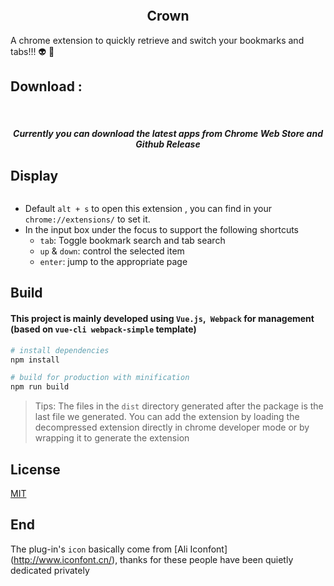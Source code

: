 <p align="center">
    <img :src="$withBase('/img/crown.svg')"  width="100">
</p>

<h2 align="center">Crown</h2>

A chrome extension to quickly retrieve and switch your bookmarks and tabs!!! :alien: :punch:

## Download :

<p align="center">
    <a style="margin:0 50px;" href="https://chrome.google.com/webstore/detail/crown/bfmniheobinjpgcoljkfhhalfeambejo?utm_source=chrome-ntp-icon"><img :src="$withBase('/img/chrome-icon.png')"></a>
    <a href="https://github.com/crown3/crown/releases"><img :src="$withBase('/img/Github.png')"></a>
</p>

<h5 align="center">Currently you can download the latest apps from Chrome Web Store and  Github Release</h5>

## Display

<p align="center">
    <img :src="$withBase('/img/intro.gif')">
</p>

* Default `alt + s` to open this extension , you can find in your `chrome://extensions/` to set it.
* In the input box under the focus to support the following shortcuts
    - `tab`: Toggle bookmark search and tab search
    - `up` & `down`: control the selected item
    - `enter`: jump to the appropriate page

## Build

#### This project is mainly developed using `Vue.js`,` Webpack` for management (based on `vue-cli webpack-simple` template)

```bash
# install dependencies
npm install

# build for production with minification
npm run build
```

> Tips: The files in the `dist` directory generated after the package is the last file we generated. You can add the extension by loading the decompressed extension directly in chrome developer mode or by wrapping it to generate the extension

## License

[MIT](http://opensource.org/licenses/MIT)

## End

The plug-in's `icon` basically come from [Ali Iconfont] (http://www.iconfont.cn/), thanks for these people have been quietly dedicated privately

